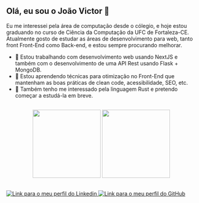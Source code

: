 ## Olá, eu sou o João Victor 👋

Eu me interessei pela área de computação desde o cólegio, e hoje estou graduando no curso de Ciência da Computação da UFC de Fortaleza-CE.
Atualmente gosto de estudar as áreas de desenvolvimento para web, tanto front Front-End como Back-end, e estou sempre procurando melhorar. 

- 🔭 Estou trabalhando com desenvolvimento web usando NextJS e também com o desenvolvimento de uma API Rest usando Flask + MongoDB.
- 🌱 Estou aprendendo técnicas para otimização no Front-End que mantenham as boas práticas de clean code, acessibilidade, SEO, etc.
- 🌱 Também tenho me interessado pela linguagem Rust e pretendo começar a estudá-la em breve.

##

<div align="center">
  <img height="180em" src="https://github-readme-stats.vercel.app/api?username=jva411&show_icons=true&theme=dracula&include_all_commits=true&count_private=true"/>
  <img height="180em" src="https://github-readme-stats.vercel.app/api/top-langs/?username=jva411&layout=compact&langs_count=8&theme=dracula"/>
</div>

##

<nav>
  <a href="https://www.linkedin.com/in/joão-victor-a49192172/" target="_blank" title="Meu Linkedin">
    <img src="https://img.shields.io/badge/-LinkedIn-%230077B5?style=for-the-badge&logo=linkedin&logoColor=white" alt="Link para o meu perfil do Linkedin">
  </a>
  <a href="https://github.com/jva411" title="Meu GitHub">
    <img src="https://img.shields.io/badge/GitHub-100000?style=for-the-badge&logo=github&logoColor=white" alt="Link para o meu perfil do GitHub">
  </a>
</nav>
